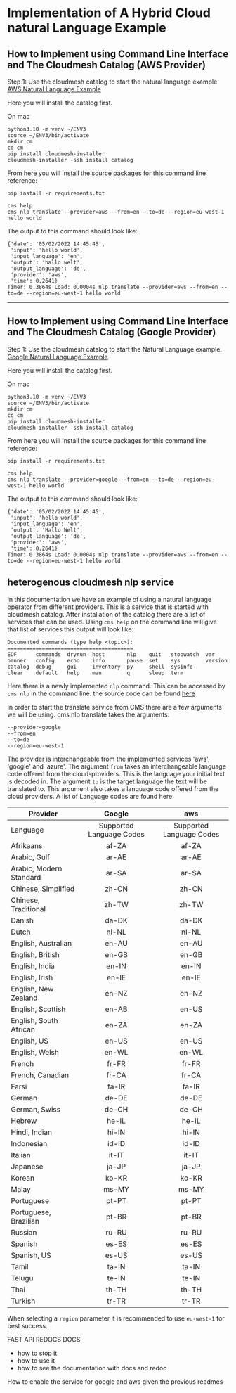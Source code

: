 # Implementation of A Hybrid Cloud natural  Language Example

## How to Implement using Command Line Interface and The Cloudmesh Catalog (AWS Provider)



Step 1: Use the cloudmesh catalog to start the natural language example. [AWS Natural Language Example](/Users/mysol/cm/cloudmesh-nlp/cloudmesh/nlp/provider/aws/translate.py)

Here you will install the catalog first.

On mac

```commandline
python3.10 -m venv ~/ENV3
source ~/ENV3/bin/activate
mkdir cm
cd cm
pip install cloudmesh-installer
cloudmesh-installer -ssh install catalog
```

From here you will install the source packages for this command line reference:
```commandline
pip install -r requirements.txt
```

```commandline
cms help
cms nlp translate --provider=aws --from=en --to=de --region=eu-west-1 hello world
```

The output to this command should look like:
```
{'date': '05/02/2022 14:45:45',
 'input': 'hello world',
 'input_language': 'en',
 'output': 'hallo welt',
 'output_language': 'de',
 'provider': 'aws',
 'time': 0.2641}
Timer: 0.3864s Load: 0.0004s nlp translate --provider=aws --from=en --to=de --region=eu-west-1 hello world
```



-----


## How to Implement using Command Line Interface and The Cloudmesh Catalog (Google Provider)

Step 1: Use the cloudmesh catalog to start the Natural Language example.
[Google Natural Language Example](/Users/mysol/cm/cloudmesh-nlp/cloudmesh/nlp/provider/google/translate.py)

Here you will install the catalog first.

On mac

```commandline
python3.10 -m venv ~/ENV3
source ~/ENV3/bin/activate
mkdir cm
cd cm
pip install cloudmesh-installer
cloudmesh-installer -ssh install catalog
```

From here you will install the source packages for this command line reference:
```commandline
pip install -r requirements.txt
```

```commandline
cms help
cms nlp translate --provider=google --from=en --to=de --region=eu-west-1 hello world
```

The output to this command should look like:
```
{'date': '05/02/2022 14:45:45',
 'input': 'hello world',
 'input_language': 'en',
 'output': 'Hallo Welt',
 'output_language': 'de',
 'provider': 'aws',
 'time': 0.2641}
Timer: 0.3864s Load: 0.0004s nlp translate --provider=aws --from=en --to=de --region=eu-west-1 hello world
```

## heterogenous cloudmesh nlp service


In this documentation we have an example of using a natural language operator from different providers.
This is a service that is started with cloudmesh catalog. After installation of the catalog
there are a list of services that can be used. 
Using ```cms help``` on the command line will give that list of services
this output will look like:
```
Documented commands (type help <topic>):
========================================
EOF      commands  dryrun  host       nlp    quit   stopwatch  var    
banner   config    echo    info       pause  set    sys        version
catalog  debug     gui     inventory  py     shell  sysinfo  
clear    default   help    man        q      sleep  term     
```

Here there is a newly implemented ``nlp`` command. 
This can be accessed by ``cms nlp`` in the command line.
the source code can be found [here](/Users/mysol/cm/cloudmesh-nlp/cloudmesh/nlp/command/nlp.py)

In order to start the translate service from CMS there are a
few arguments we will be using.
cms nlp translate takes the arguments:
```
--provider=google
--from=en
--to=de
--region=eu-west-1
```
The provider is interchangeable from the implemented services 'aws', 'google'
and 'azure'.
The argument ``from`` takes an interchangeable language code offered from the
cloud-providers. This is the language your initial text is decoded in.
The argument ``to`` is the target language the text will be translated to. 
This argument also takes a language code offered from the cloud providers.
A list of Language codes are found here:


| Provider                |          Google          |           aws            |
|-------------------------|:------------------------:|:------------------------:|
| Language	               | Supported Language Codes | Supported Language Codes |
| Afrikaans               |          af-ZA	          |          af-ZA           |
| Arabic, Gulf            |          ar-AE           |          ar-AE           |   
| Arabic, Modern Standard |          ar-SA	          |          ar-SA           |    
| Chinese, Simplified     |          zh-CN           |          zh-CN           |      
| Chinese, Traditional    |          zh-TW	          |          zh-TW           |  
| Danish                  |          da-DK	          |          da-DK           |   
| Dutch                   |          nl-NL	          |          nl-NL           |   
| English, Australian     |          en-AU	          |          en-AU           |      
| English, British	       |          en-GB	          |          en-GB           |  
| English, India          |          en-IN	          |          en-IN           |       
| English, Irish          |          en-IE	          |          en-IE           |    
| English, New Zealand	   |          en-NZ	          |          en-NZ           |   
| English, Scottish       |          en-AB	          |          en-US           |   
| English, South African  |          en-ZA	          |          en-ZA           |    
| English, US             |          en-US	          |          en-US           |        
| English, Welsh          |          en-WL	          |          en-WL           |      
| French                  |          fr-FR           |          fr-FR           |   
| French, Canadian	       |          fr-CA	          |          fr-CA           |      
| Farsi                   |          fa-IR	          |          fa-IR           |
| German                  |          de-DE	          |          de-DE           |
| German, Swiss           |          de-CH	          |          de-CH           |
| Hebrew                  |          he-IL	          |          he-IL           |
| Hindi, Indian           |          hi-IN	          |          hi-IN           |
| Indonesian              |          id-ID	          |          id-ID           |
| Italian 	               |          it-IT           |          it-IT           |
| Japanese	               |          ja-JP	          |          ja-JP           |
| Korean  	               |          ko-KR	          |          ko-KR           |
| Malay   	               |          ms-MY           |          ms-MY           |
| Portuguese              |          pt-PT           |          pt-PT           |
| Portuguese, Brazilian   |          pt-BR           |          pt-BR           |
| Russian                 |          ru-RU           |          ru-RU           |
| Spanish                 |          es-ES           |          es-ES           |
| Spanish, US             |          es-US           |          es-US           |
| Tamil                   |          ta-IN           |          ta-IN           |
| Telugu                  |          te-IN           |          te-IN           |
| Thai                    |          th-TH           |          th-TH           |
| Turkish                 |          tr-TR           |          tr-TR           |


When  selecting a ``region`` parameter it is recommended to use
``eu-west-1`` for best success.


FAST API REDOCS DOCS
* how to stop it
* how to use it
* how to see the documentation with docs and redoc

How to enable the service for google and aws given the previous readmes
